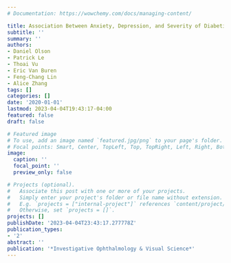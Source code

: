 ```yaml
---
# Documentation: https://wowchemy.com/docs/managing-content/

title: Association Between Anxiety, Depression, and Severity of Diabetic Retinopathy
subtitle: ''
summary: ''
authors:
- Daniel Olson
- Patrick Le
- Thoai Vu
- Eric Van Buren
- Feng-Chang Lin
- Alice Zhang
tags: []
categories: []
date: '2020-01-01'
lastmod: 2023-04-04T19:43:17-04:00
featured: false
draft: false

# Featured image
# To use, add an image named `featured.jpg/png` to your page's folder.
# Focal points: Smart, Center, TopLeft, Top, TopRight, Left, Right, BottomLeft, Bottom, BottomRight.
image:
  caption: ''
  focal_point: ''
  preview_only: false

# Projects (optional).
#   Associate this post with one or more of your projects.
#   Simply enter your project's folder or file name without extension.
#   E.g. `projects = ["internal-project"]` references `content/project/deep-learning/index.md`.
#   Otherwise, set `projects = []`.
projects: []
publishDate: '2023-04-04T23:43:17.277778Z'
publication_types:
- '2'
abstract: ''
publication: '*Investigative Ophthalmology & Visual Science*'
---
```

